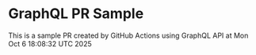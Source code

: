 # GraphQL PR Sample

This is a sample PR created by GitHub Actions using GraphQL API at Mon Oct  6 18:08:32 UTC 2025
